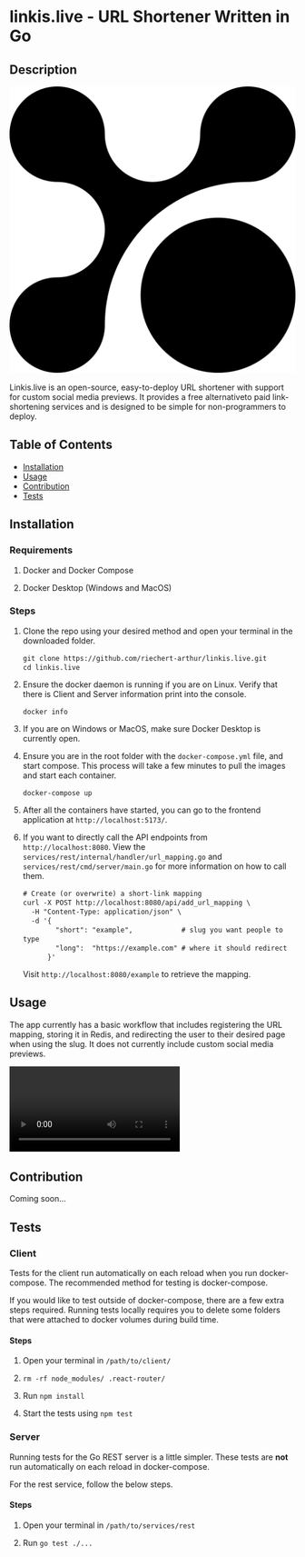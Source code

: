 <!-- TODO: Update name -->
# linkis.live - URL Shortener Written in Go

## Description

![Linkis.live logo](/assets/images/linkislive_logo.png)

<!-- A short description to explain the what, why and how. -->

Linkis.live is an open-source, easy-to-deploy URL shortener with support for custom social media previews. It provides a free alternativeto paid link-shortening services and is designed to be simple for non-programmers to deploy. 

## Table of Contents

- [Installation](#installation)
- [Usage](#usage)
- [Contribution](#contribution)
- [Tests](#tests)

## Installation

### Requirements

1. Docker and Docker Compose

2. Docker Desktop (Windows and MacOS)

### Steps

1. Clone the repo using your desired method and open your terminal in the downloaded folder.

    ```
    git clone https://github.com/riechert-arthur/linkis.live.git
    cd linkis.live
    ```

2. Ensure the docker daemon is running if you are on Linux. Verify that there is Client and Server information print into the console.

    ```
    docker info
    ```

3. If you are on Windows or MacOS, make sure Docker Desktop is currently open.

4. Ensure you are in the root folder with the `docker-compose.yml` file, and start compose. This process   will take a few minutes to pull the images and start each container.
    
    ```
    docker-compose up
    ```

5. After all the containers have started, you can go to the frontend application at `http://localhost:5173/`.

6. If you want to directly call the API endpoints from `http://localhost:8080`. View the `services/rest/internal/handler/url_mapping.go` and `services/rest/cmd/server/main.go` for more information on how to call them.

    ```
    # Create (or overwrite) a short‑link mapping
    curl -X POST http://localhost:8080/api/add_url_mapping \
      -H "Content-Type: application/json" \
      -d '{
            "short": "example",            # slug you want people to type
            "long":  "https://example.com" # where it should redirect
          }'
    ```

    Visit `http://localhost:8080/example` to retrieve the mapping.

## Usage

The app currently has a basic workflow that includes registering the URL mapping, storing it in Redis, and redirecting the user to their desired page when using the slug. It does not currently include custom social media previews.

![Linkis.live demo](/assets/videos/demo.mp4)

## Contribution

Coming soon...

<!-- TODO: Explain how to contribute to project. -->

## Tests

### Client

Tests for the client run automatically on each reload when you run docker-compose. The recommended method for testing is docker-compose.

If you would like to test outside of docker-compose, there are a few extra steps required. Running tests locally requires you to delete some folders that were attached to docker volumes during build time.

#### Steps

1. Open your terminal in `/path/to/client/`

2. `rm -rf node_modules/ .react-router/`

3. Run `npm install`

4. Start the tests using `npm test`

### Server

Running tests for the Go REST server is a little simpler. These tests are **not** run automatically on each reload in docker-compose.

For the rest service, follow the below steps.

#### Steps

1. Open your terminal in `/path/to/services/rest`

2. Run `go test ./...`
